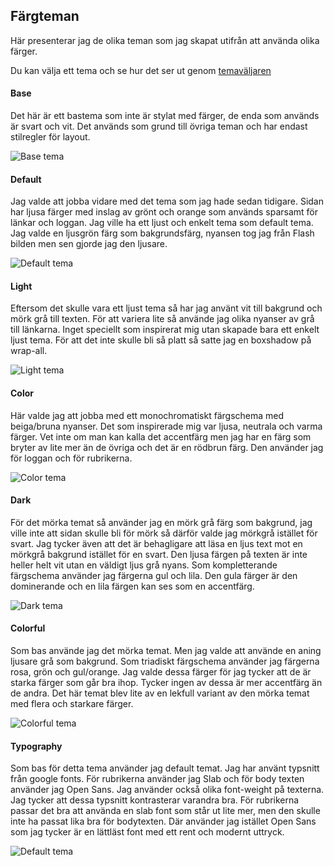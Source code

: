 ## Färgteman
<!--==============================================-->

Här presenterar jag de olika teman som jag skapat utifrån att använda olika färger.

Du kan välja ett tema och se hur det ser ut genom [temaväljaren](theme-selector)


#### Base
Det här är ett bastema som inte är stylat med färger, de enda som används är svart och vit. 
Det används som grund till övriga teman och har endast stilregler för layout.

![Base tema](img/tema/base.png)


#### Default
Jag valde att jobba vidare med det tema som jag hade sedan tidigare. Sidan har ljusa färger med
inslag av grönt och orange som används sparsamt för länkar och loggan. Jag ville ha ett ljust och
enkelt tema som default tema. Jag valde en ljusgrön färg som bakgrundsfärg, nyansen tog jag från
Flash bilden men sen gjorde jag den ljusare.

![Default tema](img/tema/default.png)


#### Light
Eftersom det skulle vara ett ljust tema så har jag använt vit till bakgrund och mörk grå till
texten. För att variera lite så använde jag olika nyanser av grå till länkarna. Inget speciellt 
som inspirerat mig utan skapade bara ett enkelt ljust tema. För att det inte skulle bli så platt 
så satte jag en boxshadow på wrap-all.

![Light tema](img/tema/light.png)


#### Color
Här valde jag att jobba med ett monochromatiskt färgschema med beiga/bruna nyanser. Det som
inspirerade mig var ljusa, neutrala och varma färger. Vet inte om man kan kalla det accentfärg men 
jag har en färg som bryter av lite mer än de övriga och det är en rödbrun färg. Den använder jag för
loggan och för rubrikerna.

![Color tema](img/tema/color.png)


#### Dark
För det mörka temat så använder jag en mörk grå färg som bakgrund, jag ville inte att sidan skulle
bli för mörk så därför valde jag mörkgrå istället för svart. Jag tycker även att det är behagligare
att läsa en ljus text mot en mörkgrå bakgrund istället för en svart. Den ljusa färgen på texten är
inte heller helt vit utan en väldigt ljus grå nyans. Som kompletterande färgschema använder jag
färgerna gul och lila. Den gula färger är den dominerande och en lila färgen kan ses som en
accentfärg.

![Dark tema](img/tema/dark.png)


#### Colorful
Som bas använde jag det mörka temat. Men jag valde att använde en aning ljusare grå som bakgrund.
Som triadiskt färgschema använder jag färgerna rosa, grön och gul/orange. Jag valde dessa färger för
jag tycker att de är starka färger som går bra ihop. Tycker ingen av dessa är mer accentfärg än de
andra. Det här temat blev lite av en lekfull variant av den mörka temat med flera och starkare
färger.

![Colorful tema](img/tema/colorful.png)


#### Typography
Som bas för detta tema använder jag default temat. Jag har använt typsnitt från google fonts. 
För rubrikerna använder jag Slab och för body texten använder jag Open Sans. Jag använder också
olika font-weight på texterna. Jag tycker att dessa typsnitt kontrasterar varandra bra. 
För rubrikerna passar det bra att använda en slab font som står ut lite mer, men den skulle inte 
ha passat lika bra för bodytexten. Där använder jag istället Open Sans som jag tycker är en 
lättläst font med ett rent och modernt uttryck.

![Default tema](img/tema/default.png)







